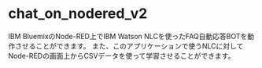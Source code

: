 # chat_on_nodered_v2
IBM BluemixのNode-RED上でIBM Watson NLCを使ったFAQ自動応答BOTを動作させることができます。 また、このアプリケーションで使うNLCに対してNode-REDの画面上からCSVデータを使って学習させることができます。
